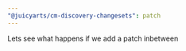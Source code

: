 ```yaml
---
"@juicyarts/cm-discovery-changesets": patch
---
```


Lets see what happens if we add a patch inbetween
